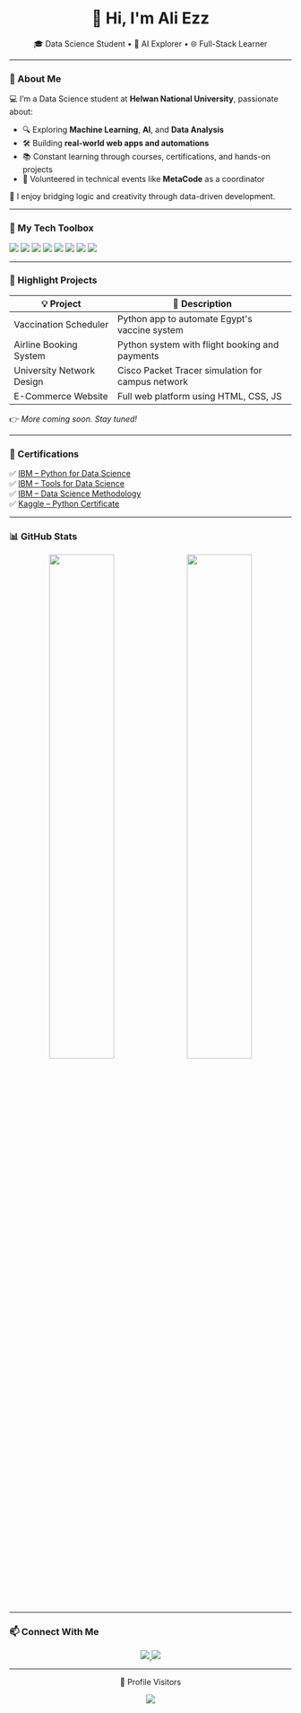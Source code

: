<h1 align="center">👋 Hi, I'm Ali Ezz</h1>
<p align="center">
🎓 Data Science Student • 🧠 AI Explorer • 🌐 Full-Stack Learner  
</p>

---

### 🚀 About Me

💻 I’m a Data Science student at **Helwan National University**, passionate about:  
- 🔍 Exploring **Machine Learning**, **AI**, and **Data Analysis**
- 🛠 Building **real-world web apps and automations**
- 📚 Constant learning through courses, certifications, and hands-on projects
- 🤝 Volunteered in technical events like **MetaCode** as a coordinator

🧠 I enjoy bridging logic and creativity through data-driven development.

---

### 🧰 My Tech Toolbox

<p>
  <img src="https://img.shields.io/badge/-Python-2bbc8a?style=for-the-badge&logo=python&logoColor=white"/>
  <img src="https://img.shields.io/badge/-Pandas-2bbc8a?style=for-the-badge&logo=pandas&logoColor=white"/>
  <img src="https://img.shields.io/badge/-NumPy-2bbc8a?style=for-the-badge&logo=numpy&logoColor=white"/>
  <img src="https://img.shields.io/badge/-Matplotlib-2bbc8a?style=for-the-badge&logo=matplotlib&logoColor=white"/>
  <img src="https://img.shields.io/badge/-JavaScript-2bbc8a?style=for-the-badge&logo=javascript&logoColor=white"/>
  <img src="https://img.shields.io/badge/-Django-2bbc8a?style=for-the-badge&logo=django&logoColor=white"/>
  <img src="https://img.shields.io/badge/-Docker-2bbc8a?style=for-the-badge&logo=docker&logoColor=white"/>
  <img src="https://img.shields.io/badge/-Firebase-2bbc8a?style=for-the-badge&logo=firebase&logoColor=white"/>
</p>

---

### 📌 Highlight Projects

| 💡 Project | 🔧 Description |
|-----------|----------------|
| Vaccination Scheduler | Python app to automate Egypt's vaccine system |
| Airline Booking System | Python system with flight booking and payments |
| University Network Design | Cisco Packet Tracer simulation for campus network |
| E-Commerce Website | Full web platform using HTML, CSS, JS |

👉 _More coming soon. Stay tuned!_

---

### 📜 Certifications

✅ [IBM – Python for Data Science](https://coursera.org/verify/2U93X4QT1FOW)  
✅ [IBM – Tools for Data Science](https://coursera.org/verify/CK7U4I3RREGR)  
✅ [IBM – Data Science Methodology](https://coursera.org/verify/TMOGBH1DJLQH)  
✅ [Kaggle – Python Certificate](https://www.kaggle.com/learn/certification/ali-ezz/python)

---

### 📊 GitHub Stats

<p align="center">
  <img src="https://github-readme-stats.vercel.app/api?username=ali-ezz&show_icons=true&theme=tokyonight&hide=issues" width="48%" />
  <img src="https://github-readme-stats.vercel.app/api/top-langs/?username=ali-ezz&layout=compact&theme=tokyonight" width="48%" />
</p>

---

### 📫 Connect With Me

<p align="center">
  <a href="https://www.linkedin.com/in/ali-ezz-alyan" target="_blank">
    <img src="https://img.shields.io/badge/-LinkedIn-0077B5?style=for-the-badge&logo=linkedin&logoColor=white"/>
  </a>
  <a href="mailto:ali.ezz617@gmail.com">
    <img src="https://img.shields.io/badge/-Gmail-D14836?style=for-the-badge&logo=gmail&logoColor=white"/>
  </a>
</p>

---

<p align="center">👀 Profile Visitors</p>
<p align="center">
  <img src="https://komarev.com/ghpvc/?username=ali-ezz&label=Visitors&color=2bbc8a&style=flat" />
</p>
